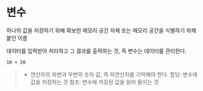 # 변수

하나의 값을 저장하기 위해 확보한 메모리 공간 자체 또는 메모리 공간을 식별하기 위해 붙인 이름

데이터를 입력받아 처리하고 그 결과를 출력하는 것, 즉 변수는 데이터를 관리한다.

```
10 + 20
```

> - 연산자의 좌변과 우변의 숫자 값, 즉 피연산자를 기억해야 한다.
>   할당: 변수에 값을 저장하는 것
>   참조: 변수에 저장된 값을 읽어 들이는 것
